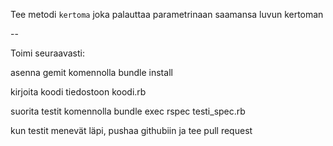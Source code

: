 Tee metodi `kertoma` joka palauttaa parametrinaan saamansa luvun kertoman

--

Toimi seuraavasti:

asenna gemit komennolla bundle install

kirjoita koodi tiedostoon koodi.rb

suorita testit komennolla bundle exec rspec testi_spec.rb

kun testit menevät läpi, pushaa githubiin ja tee pull request
